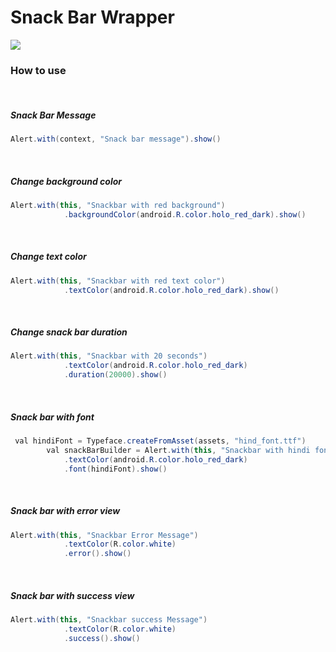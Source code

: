 # Snack Bar Wrapper

[![](https://jitpack.io/v/ambishiva/Snack-Bar-Reusable-Component.svg)](https://jitpack.io/#ambishiva/Snack-Bar-Reusable-Component)


### How to use
&nbsp;
##### Snack Bar Message
```Java
Alert.with(context, "Snack bar message").show()
```
&nbsp;
##### Change background color
```Java
Alert.with(this, "Snackbar with red background")
            .backgroundColor(android.R.color.holo_red_dark).show()
```
&nbsp;
##### Change text color
```Java
Alert.with(this, "Snackbar with red text color")
            .textColor(android.R.color.holo_red_dark).show()
```
&nbsp;
##### Change snack bar duration
```java
Alert.with(this, "Snackbar with 20 seconds")
            .textColor(android.R.color.holo_red_dark)
            .duration(20000).show()
```

&nbsp;
##### Snack bar with font
```java
 val hindiFont = Typeface.createFromAsset(assets, "hind_font.ttf")
        val snackBarBuilder = Alert.with(this, "Snackbar with hindi font")
            .textColor(android.R.color.holo_red_dark)
            .font(hindiFont).show()
```

&nbsp;
##### Snack bar with error view
```java
Alert.with(this, "Snackbar Error Message")
            .textColor(R.color.white)
            .error().show()
```

&nbsp;
##### Snack bar with success view
```java
Alert.with(this, "Snackbar success Message")
            .textColor(R.color.white)
            .success().show()
```





